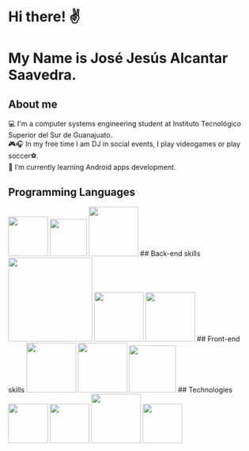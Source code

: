 # Hi there! ✌
# My Name is José Jesús Alcantar Saavedra.
## About me
💻 I'm a computer systems engineering student at Instituto Tecnológico Superior del Sur de Guanajuato.<br>
🎮🎧 In my free time I am DJ in social events, I play videogames or play soccer⚽.<br>
🌱 I’m currently learning Android apps development.<br>
## Programming Languages
<img src="https://i.pinimg.com/originals/5d/08/78/5d087850e740fc8f6fd767d121c28a58.png" width="80px"/>
<img src="https://upload.wikimedia.org/wikipedia/commons/thumb/2/27/PHP-logo.svg/1200px-PHP-logo.svg.png" width="75px"/>
<img src="https://freevectorlogo.net/wp-content/uploads/2013/03/java-eps-vector-logo-400x400.png" width="100px"/> 
## Back-end skills
<img src="https://download.logo.wine/logo/MySQL/MySQL-Logo.wine.png" width="170px"/> <img src="https://upload.wikimedia.org/wikipedia/commons/thumb/2/29/Postgresql_elephant.svg/1200px-Postgresql_elephant.svg.png" width="100px"/>
<img src="https://brandslogos.com/wp-content/uploads/thumbs/microsoft-sql-server-logo-vector.svg" width="100px"/>
## Front-end skills
<img src="https://cdn.pixabay.com/photo/2017/08/05/11/16/logo-2582748_1280.png" width="100px"/> <img src="https://cdn.pixabay.com/photo/2017/08/05/11/16/logo-2582747_1280.png" width="100px"/> <img src="https://upload.wikimedia.org/wikipedia/commons/thumb/b/b2/Bootstrap_logo.svg/1024px-Bootstrap_logo.svg.png" width="95px"/>
## Technologies
<img src="https://upload.wikimedia.org/wikipedia/commons/thumb/a/a3/.NET_Logo.svg/456px-.NET_Logo.svg.png" width="80px"/>
<img src="https://git-scm.com/images/logos/downloads/Git-Icon-1788C.png" width="80px"/> 
<img src="https://logodownload.org/wp-content/uploads/2015/05/android-logo-3-2.png" width="100px"/> 
<img src="https://upload.wikimedia.org/wikipedia/commons/thumb/c/cf/Adobe_Photoshop_Express_logo.svg/1200px-Adobe_Photoshop_Express_logo.svg.png" width="80px"/>
